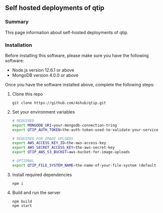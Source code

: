 ## Self hosted deployments of qtip
### Summary
This page information about self-hosted deployments of qtip. 

### Installation
Before installing this software, please make sure you have the following software:
* Node.js version 12.6.1 or above
* MongoDB version 4.0.0 or above

Once you have the software installed above, complete the following steps:
1. Clone this repo
    ```
    git clone https://github.com/4shub/qtip.git 
    ```

1. Set your environment variables
    ```bash
    # REQUIRED
    export MONGODB_URI=your-mongodb-connection-tring
    export QTIP_AUTH_TOKEN=the-auth-token-used-to-validate-your-service
    
    # REQUIRED FOR IMAGE UPLOADS
    export AWS_ACCESS_KEY_ID=the-aws-access-key
    export AWS_SECRET_ACCESS_KEY=the-aws-secret-key
    export QTIP_AWS_S3_BUCKET=aws-bucket-for-image-uploads
   
    # OPTIONAL
    export QTIP_FILE_SYSTEM_NAME=the-name-of-your-file-system (default is qtip)
    ```

1. Install required dependencies
    ```
    npm i
    ```
    
1. Build and run the server
    ```
    npm build
    npm start
    ```